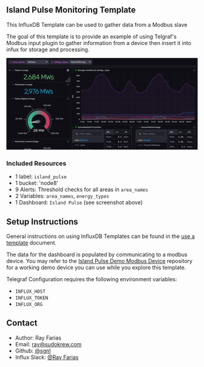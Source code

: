 ## Island Pulse Monitoring Template

This InfluxDB Template can be used to gather data from a Modbus slave

The goal of this template is to provide an example of using Telgraf's Modbus input plugin to gather information from a device then insert it into infux for storage and processing.


![Website Monitoring Dashboard Screenshot](img/Dashboard.png)

### Included Resources

- 1 label: `island_pulse`
- 1 bucket: 'node8'
- 9 Alerts: Threshold checks for all areas in `area_names`
- 2 Variables: `area_names`, `energy_types`
- 1 Dashboard: `Island Pulse`  (see screenshot above)

## Setup Instructions

General instructions on using InfluxDB Templates can be found in the [use a template](../docs/use_a_template.md) document.

The data for the dashboard is populated by communicating to a modbus device. You may refer to the [Island Pulse Demo Modbus Device](https://github.com/sgnl/islandpulse_demo_modbus_device) repository for a working demo device you can use while you explore this template.

Telegraf Configuration requires the following environment variables:

- `INFLUX_HOST`
- `INFLUX_TOKEN`
- `INFLUX_ORG`

## Contact

- Author: Ray Farias
- Email: ray@sudokrew.com
- Github: [@sgnl](https://github.com/sgnl)
- Influx Slack: [@Ray Farias](https://influxdata.com/slack)